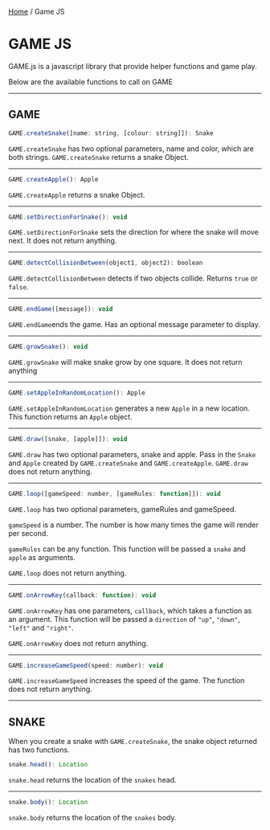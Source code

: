 [Home](../README.md) / Game JS

# GAME JS

GAME.js is a javascript library that provide helper functions and game play.

Below are the available functions to call on GAME

---

## GAME

```javascript
GAME.createSnake([name: string, [colour: string]]): Snake
```
`GAME.createSnake` has two optional parameters, name and color, which are both strings. `GAME.createSnake` returns a snake Object.

---

```javascript
GAME.createApple(): Apple
```
`GAME.createApple` returns a snake Object.

---

```javascript
GAME.setDirectionForSnake(): void
```
`GAME.setDirectionForSnake` sets the direction for where the snake will move next. It does not return anything.

---

```javascript
GAME.detectCollisionBetween(object1, object2): boolean
```
`GAME.detectCollisionBetween` detects if two objects collide. Returns `true` or `false`.

---

```javascript
GAME.endGame([message]): void
```
`GAME.endGame`ends the game. Has an optional message parameter to display.

---

```javascript
GAME.growSnake(): void
```
`GAME.growSnake` will make snake grow by one square. It does not return anything

---

```javascript
GAME.setAppleInRandomLocation(): Apple
```
`GAME.setAppleInRandomLocation` generates a new `Apple` in a new location. This function returns an `Apple` object.

---

```javascript
GAME.draw([snake, [apple]]): void
```
`GAME.draw` has two optional parameters, snake and apple. Pass in the `Snake` and `Apple` created by `GAME.createSnake` and `GAME.createApple`. `GAME.draw` does not return anything.

---

```javascript
GAME.loop([gameSpeed: number, [gameRules: function]]): void
```
`GAME.loop` has two optional parameters, gameRules and gameSpeed.

`gameSpeed` is a number. The number is how many times the game will render per second.

`gameRules` can be any function. This function will be passed a `snake` and `apple` as arguments.

`GAME.loop` does not return anything.

---

```javascript
GAME.onArrowKey(callback: function): void
```
`GAME.onArrowKey` has one parameters, `callback`, which takes a function as an argument.  This function will be passed a `direction` of `"up"`, `"down"`, `"left"` and `"right"`.

`GAME.onArrowKey` does not return anything.

---

```javascript
GAME.increaseGameSpeed(speed: number): void
```
`GAME.increaseGameSpeed` increases the speed of the game. The function does not return anything.

---


## SNAKE

When you create a snake with `GAME.createSnake`, the snake object returned has two functions.

```javascript
snake.head(): Location
```
`snake.head` returns the location of the `snakes` head.

---

```javascript
snake.body(): Location
```
`snake.body` returns the location of the `snakes` body.

